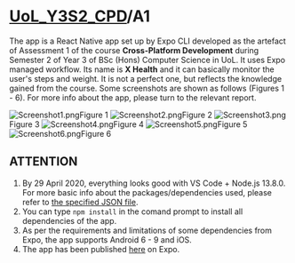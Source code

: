 # [UoL_Y3S2_CPD](https://github.com/ArvinZJC/UoL_Y3S2_CPD)/A1

The app is a React Native app set up by Expo CLI developed as the artefact of Assessment 1 of the course **Cross-Platform Development** during Semester 2 of Year 3 of BSc (Hons) Computer Science in UoL. It uses Expo managed workflow. Its name is **X Health** and it can basically monitor the user's steps and weight. It is not a perfect one, but reflects the knowledge gained from the course. Some screenshots are shown as follows (Figures 1 - 6). For more info about the app, please turn to the relevant report.

![Screenshot1.png](Screenshot1.png "Screenshot 1")Figure 1
![Screenshot2.png](Screenshot2.png "Screenshot 2")Figure 2
![Screenshot3.png](Screenshot3.png "Screenshot 3")Figure 3
![Screenshot4.png](Screenshot4.png "Screenshot 4")Figure 4
![Screenshot5.png](Screenshot5.png "Screenshot 5")Figure 5
![Screenshot6.png](Screenshot6.png "Screenshot 6")Figure 6

## ATTENTION

1. By 29 April 2020, everything looks good with VS Code + Node.js 13.8.0. For more basic info about the packages/dependencies used, please refer to [the specified JSON file](https://github.com/ArvinZJC/UoL_Y3S2_CPD/blob/master/A1/package.json).
2. You can type `npm install` in the comand prompt to install all dependencies of the app.
3. As per the requirements and limitations of some dependencies from Expo, the app supports Android 6 - 9 and iOS.
4. The app has been published [here](https://expo.io/@arvinzjc/A1) on Expo.